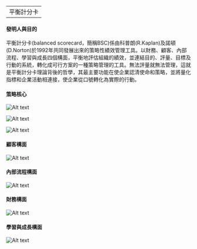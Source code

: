 <table>
    <tr>
        <td>平衡計分卡</td>
    </tr>
</table>

#### 發明人與目的
平衡計分卡(balanced scorecard，簡稱BSC)係由科普朗(R.Kaplan)及諾頓(D.Norton)於1992年共同發展出來的策略性績效管理工具。以財務、顧客、內部流程、學習與成長四個構面，平衡地評估組織的績效，並連結目的、評量、目標及行動的系統，轉化成可行方案的一種策略管理的工具。無法評量就無法管理，這就是平衡計分卡理論背後的哲學，其最主要功能在使企業認清使命和策略，並將量化指標和企業活動相連接，使企業從口號轉化為實際的行動。

#### 策略核心
![Alt text](https://imgur.com/oCxwfvk.png)

![Alt text](https://imgur.com/cWhj5V2.png)

![Alt text](https://imgur.com/6InzXLL.png)

#### 顧客構面
![Alt text](https://imgur.com/Nd7tDWx.png)

#### 內部流程構面
![Alt text](https://imgur.com/bfbZzwM.png)

#### 財務構面
![Alt text](https://imgur.com/LniRn8U.png)

#### 學習與成長構面
![Alt text](https://imgur.com/JAxBPcv.png)
